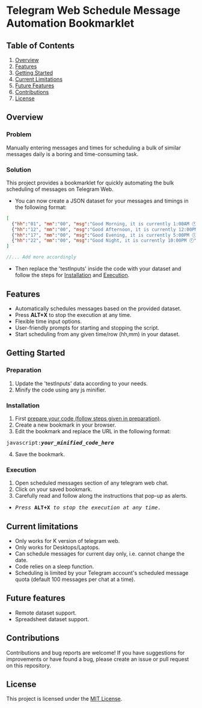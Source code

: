 # Telegram Web Schedule Message Automation Bookmarklet

## Table of Contents
1. [Overview](#overview)
2. [Features](#features)
3. [Getting Started](#getting-started)
4. [Current Limitations](#current-limitations)
5. [Future Features](#future-features)
6. [Contributions](#contributions)
7. [License](#license)

## Overview
### Problem
Manually entering messages and times for scheduling a bulk of similar messages daily is a boring and time-consuming task.

### Solution
This project provides a bookmarklet for quickly automating the bulk scheduling of messages on Telegram Web.
- You can now create a JSON dataset for your messages and timings in the following format:
```json
[
  {"hh":"01", "mm":"00", "msg":"Good Morning, it is currently 1:00AM 🕐"},
  {"hh":"12", "mm":"00", "msg":"Good Afternoon, it is currently 12:00PM 🕛"},
  {"hh":"17", "mm":"00", "msg":"Good Evening, it is currently 5:00PM 🕔"},
  {"hh":"22", "mm":"00", "msg":"Good Night, it is currently 10:00PM 🕙"}
]
```
```js
//... Add more accordingly
```
- Then replace the 'testInputs' inside the code with your dataset and follow the steps for [Installation](#installation) and [Execution](#execution).

## Features
- Automatically schedules messages based on the provided dataset.
- Press <b>ALT+X</b> to stop the execution at any time.
- Flexible time input options.
- User-friendly prompts for starting and stopping the script.
- Start scheduling from any given time/row (hh,mm) in your dataset.

## Getting Started
### Preparation
1. Update the 'testInputs' data according to your needs.
2. Minify the code using any js minifier. 

### Installation
1. First [prepare your code (follow steps given in preparation)](#preparation).
2. Create a new bookmark in your browser.
3. Edit the bookmark and replace the URL in the following format:
<pre>javascript:<i><b>your_minified_code_here</b></i></pre>
4. Save the bookmark.

### Execution
1. Open scheduled messages section of any telegram web chat.
2. Click on your saved bookmark.
3. Carefully read and follow along the instructions that pop-up as alerts.
- <pre><i>Press</i> <b>ALT+X</b> <i>to stop the execution at any time.</i></pre>

## Current limitations
- Only works for K version of telegram web.
- Only works for Desktops/Laptops.
- Can schedule messages for current day only, i.e. cannot change the date.
- Code relies on a sleep function.
- Scheduling is limited by your Telegram account's scheduled message quota (default 100 messages per chat at a time).

## Future features
- Remote dataset support.
- Spreadsheet dataset support.

## Contributions
Contributions and bug reports are welcome! If you have suggestions for improvements or have found a bug, please create an issue or pull request on this repository.

## License
This project is licensed under the [MIT License](LICENSE).
